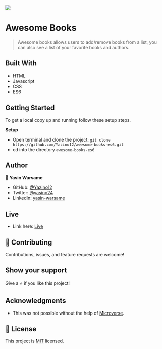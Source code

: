 ![](https://img.shields.io/badge/-Yazino12-yellow)

# Awesome Books

> Awesome books allows users to add/remove books from a list, you can also see a list of your favorite books and authors.

## Built With

- HTML
- Javascript
- CSS
- ES6

## Getting Started

To get a local copy up and running follow these setup steps.

**Setup**

- Open terminal and clone the project: `git clone https://github.com/Yazino12/awesome-books-es6.git`
- cd into the directory `awesome-books-es6`

## Author

👤 **Yasin Warsame**

- GitHub: [@Yazino12](https://github.com/Yazino12)
- Twitter: [@yasino24](https://twitter.com/yasino24)
- LinkedIn: [yasin-warsame](https://linkedin.com/in/yasin-warsame-a4176217a)

## Live

- Link here: [Live](https://yazino12.github.io/awesome-books-es6)

## 🤝 Contributing

Contributions, issues, and feature requests are welcome!

## Show your support

Give a ⭐️ if you like this project!

## Acknowledgments

- This was not possible without the help of [Microverse](https://github.com/microverseinc/curriculum-transversal-skills/blob/main/documentation/hello_microverse_project.md).

## 📝 License

This project is [MIT](./MIT.md) licensed.
